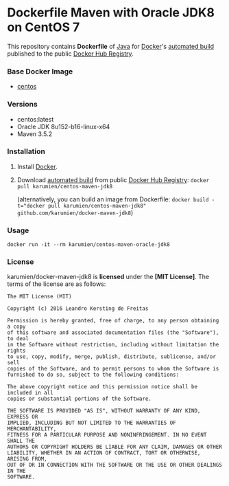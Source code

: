 # Dockerfile Maven with Oracle JDK8 on CentOS 7

This repository contains **Dockerfile** of [Java](https://www.java.com/) for [Docker](https://www.docker.com/)'s [automated build](https://registry.hub.docker.com/r/karumien/centos-maven-jdk8/) published to the public [Docker Hub Registry](https://registry.hub.docker.com/).


### Base Docker Image

* [centos](https://hub.docker.com/_/centos/)


### Versions

* centos:latest
* Oracle JDK 8u152-b16-linux-x64
* Maven 3.5.2


### Installation

1. Install [Docker](https://www.docker.com/).

2. Download [automated build](https://registry.hub.docker.com/r/karumien/centos-maven-jdk8/) from public [Docker Hub Registry](https://registry.hub.docker.com/): `docker pull karumien/centos-maven-jdk8`

   (alternatively, you can build an image from Dockerfile: `docker build -t="docker pull karumien/centos-maven-jdk8" github.com/karumien/docker-maven-jdk8`)


### Usage

    docker run -it --rm karumien/centos-maven-oracle-jdk8


### License

karumien/docker-maven-jdk8 is **licensed** under the **[MIT License]**. The terms of the license are as follows:

    The MIT License (MIT)

    Copyright (c) 2016 Leandro Kersting de Freitas

    Permission is hereby granted, free of charge, to any person obtaining a copy
    of this software and associated documentation files (the "Software"), to deal
    in the Software without restriction, including without limitation the rights
    to use, copy, modify, merge, publish, distribute, sublicense, and/or sell
    copies of the Software, and to permit persons to whom the Software is
    furnished to do so, subject to the following conditions:

    The above copyright notice and this permission notice shall be included in all
    copies or substantial portions of the Software.

    THE SOFTWARE IS PROVIDED "AS IS", WITHOUT WARRANTY OF ANY KIND, EXPRESS OR
    IMPLIED, INCLUDING BUT NOT LIMITED TO THE WARRANTIES OF MERCHANTABILITY,
    FITNESS FOR A PARTICULAR PURPOSE AND NONINFRINGEMENT. IN NO EVENT SHALL THE
    AUTHORS OR COPYRIGHT HOLDERS BE LIABLE FOR ANY CLAIM, DAMAGES OR OTHER
    LIABILITY, WHETHER IN AN ACTION OF CONTRACT, TORT OR OTHERWISE, ARISING FROM,
    OUT OF OR IN CONNECTION WITH THE SOFTWARE OR THE USE OR OTHER DEALINGS IN THE
    SOFTWARE.
